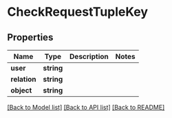 # CheckRequestTupleKey

## Properties
Name | Type | Description | Notes
------------ | ------------- | ------------- | -------------
**user** | **string** |  | 
**relation** | **string** |  | 
**object** | **string** |  | 

[[Back to Model list]](../../README.md#documentation-for-models) [[Back to API list]](../../README.md#documentation-for-api-endpoints) [[Back to README]](../../README.md)

